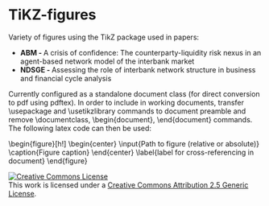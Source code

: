 # TiKZ-figures
Variety of figures using the TikZ package used in papers:
<ul>
  <li> <b> ABM - </b> A crisis of confidence: The counterparty-liquidity risk nexus in an agent-based network model of the interbank market </li>
  <li> <b>NDSGE -  </b> Assessing the role of interbank network structure in business and financial cycle analysis 
 </ul>
 
 Currently configured as a standalone document class (for direct conversion to pdf using pdftex). In order to include in working documents, transfer \usepackage and \usetikzlibrary commands to document preamble and remove \documentclass, \begin{document}, \end{document} commands. The following latex code can then be used:
 
\begin{figure}[h!]
  \begin{center}
    \input{Path to figure (relative or absolute)}
    \caption{Figure caption}
  \end{center}
  \label{label for cross-referencing in document}
\end{figure}
 
 <a rel="license" href="http://creativecommons.org/licenses/by/2.5/"><img alt="Creative Commons License" style="border-width:0" src="https://i.creativecommons.org/l/by/2.5/88x31.png" /></a><br />This work is licensed under a <a rel="license" href="http://creativecommons.org/licenses/by/2.5/">Creative Commons Attribution 2.5 Generic License</a>.


